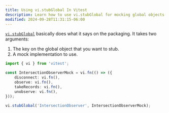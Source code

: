 ```yaml
---
title: Using vi.stubGlobal In Vitest
description: Learn how to use vi.stubGlobal for mocking global objects.
modified: 2024-09-28T11:31:15-06:00
---
```


[`vi.stubGlobal`](https://vitest.dev/api/vi.html#vi-stubglobal) basically does what it says on the packaging. It takes two arguments:

1. The key on the global object that you want to stub.
2. A mock implementation to use.

```ts
import { vi } from 'vitest';

const IntersectionObserverMock = vi.fn(() => ({
	disconnect: vi.fn(),
	observe: vi.fn(),
	takeRecords: vi.fn(),
	unobserve: vi.fn(),
}));

vi.stubGlobal('IntersectionObserver', IntersectionObserverMock);
```

```ts

```
